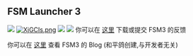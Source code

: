 ## FSM Launcher 3
![](https://s3.bmp.ovh/imgs/2022/08/02/4643af5e3fd2b076.png)
[![XjGCIs.png](https://s1.ax1x.com/2022/06/19/XjGCIs.png)](https://imgtu.com/i/XjGCIs)
![](https://s3.bmp.ovh/imgs/2022/07/09/051a0b02e1876da3.jpg)
![](https://s3.bmp.ovh/imgs/2022/07/09/3d8e3702d10ed13c.jpg)
你可以在 [这里](https://support.qq.com/products/361169) 下载或提交 FSM3 的反馈

你可以在 [这里](http://blog.fsm3.net) 查看 FSM3 的 Blog (和平鸽创建,与开发者无关)
